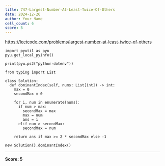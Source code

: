 ```yaml
---
title: 747-Largest-Number-At-Least-Twice-Of-Others
date: 2024-12-26
author: Your Name
cell_count: 6
score: 5
---
```


https://leetcode.com/problems/largest-number-at-least-twice-of-others


```
import pyutil as pyu
pyu.get_local_pyinfo()
```


```
print(pyu.ps2("python-dotenv"))
```


```
from typing import List
```


```
class Solution:
  def dominantIndex(self, nums: List[int]) -> int:
    max = 0
    secondMax = 0

    for i, num in enumerate(nums):
      if num > max:
        secondMax = max
        max = num
        ans = i
      elif num > secondMax:
        secondMax = num

    return ans if max >= 2 * secondMax else -1
```


```
new Solution().dominantIndex()
```


---
**Score: 5**